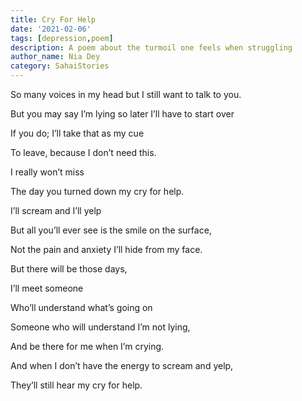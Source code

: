 ```yaml
---  
title: Cry For Help
date: '2021-02-06'  
tags: [depression,poem]  
description: A poem about the turmoil one feels when struggling  
author_name: Nia Dey
category: SahaiStories
---  
```


So many voices in my head but I still want to talk to you.

But you may say I’m lying so later I’ll have to start over

If you do; I’ll take that as my cue

To leave, because I don’t need this.

 
I really won’t miss

The day you turned down my cry for help.

I’ll scream and I’ll yelp

But all you’ll ever see is the smile on the surface,

Not the pain and anxiety I’ll hide from my face.

 
But there will be those days,

I’ll meet someone

Who’ll understand what’s going on

 
Someone who will understand I’m not lying,

And be there for me when I’m crying.

And when I don’t have the energy to scream and yelp,

They’ll still hear my cry for help.
